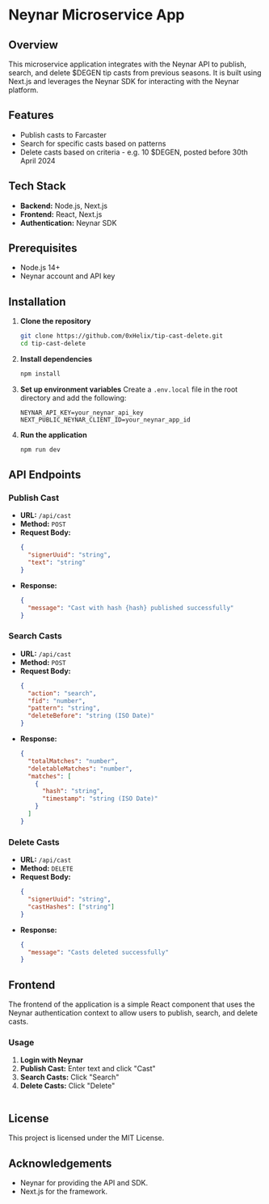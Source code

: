 # Neynar Microservice App

## Overview

This microservice application integrates with the Neynar API to publish, search, and delete $DEGEN tip casts from previous seasons. It is built using Next.js and leverages the Neynar SDK for interacting with the Neynar platform.

## Features

- Publish casts to Farcaster
- Search for specific casts based on patterns
- Delete casts based on criteria - e.g. 10 $DEGEN, posted before 30th April 2024

## Tech Stack

- **Backend:** Node.js, Next.js
- **Frontend:** React, Next.js
- **Authentication:** Neynar SDK

## Prerequisites

- Node.js 14+
- Neynar account and API key

## Installation

1. **Clone the repository**
    ```sh
    git clone https://github.com/0xHelix/tip-cast-delete.git
    cd tip-cast-delete
    ```

2. **Install dependencies**
    ```sh
    npm install
    ```

3. **Set up environment variables**
    Create a `.env.local` file in the root directory and add the following:
    ```env
    NEYNAR_API_KEY=your_neynar_api_key
    NEXT_PUBLIC_NEYNAR_CLIENT_ID=your_neynar_app_id
    ```

4. **Run the application**
    ```sh
    npm run dev
    ```

## API Endpoints

### Publish Cast

- **URL:** `/api/cast`
- **Method:** `POST`
- **Request Body:**
    ```json
    {
      "signerUuid": "string",
      "text": "string"
    }
    ```
- **Response:**
    ```json
    {
      "message": "Cast with hash {hash} published successfully"
    }
    ```

### Search Casts

- **URL:** `/api/cast`
- **Method:** `POST`
- **Request Body:**
    ```json
    {
      "action": "search",
      "fid": "number",
      "pattern": "string",
      "deleteBefore": "string (ISO Date)"
    }
    ```
- **Response:**
    ```json
    {
      "totalMatches": "number",
      "deletableMatches": "number",
      "matches": [
        {
          "hash": "string",
          "timestamp": "string (ISO Date)"
        }
      ]
    }
    ```

### Delete Casts

- **URL:** `/api/cast`
- **Method:** `DELETE`
- **Request Body:**
    ```json
    {
      "signerUuid": "string",
      "castHashes": ["string"]
    }
    ```
- **Response:**
    ```json
    {
      "message": "Casts deleted successfully"
    }
    ```

## Frontend

The frontend of the application is a simple React component that uses the Neynar authentication context to allow users to publish, search, and delete casts.

### Usage

1. **Login with Neynar**
2. **Publish Cast:** Enter text and click "Cast"
3. **Search Casts:** Click "Search"
4. **Delete Casts:** Click "Delete"
    ```

## License

This project is licensed under the MIT License.

## Acknowledgements

- Neynar for providing the API and SDK.
- Next.js for the framework.
